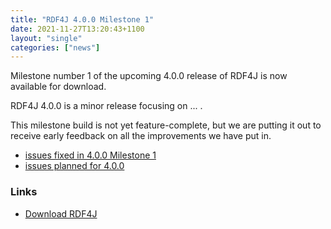```yaml
---
title: "RDF4J 4.0.0 Milestone 1"
date: 2021-11-27T13:20:43+1100
layout: "single"
categories: ["news"]
---
```

Milestone number 1 of the upcoming 4.0.0 release of RDF4J is now available for download.

RDF4J 4.0.0 is a minor release focusing on ... .

This milestone build is not yet feature-complete, but we are putting it out to receive early feedback on all the improvements we have put in.

<!--more-->

 - [issues fixed in 4.0.0 Milestone 1](https://github.com/eclipse/rdf4j/issues?q=is%3Aissue+label%3AM1+is%3Aclosed+milestone%3A4.0.0)
 - [issues planned for 4.0.0](https://github.com/eclipse/rdf4j/milestone/30)

### Links

- [Download RDF4J](/download/)
